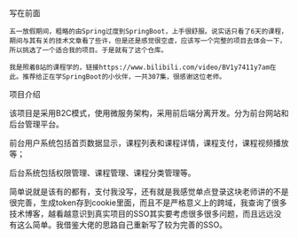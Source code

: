 写在前面

	五一放假期间，粗略的由Spring过度到SpringBoot，上手很舒服。说实话只看了6天的课程，期间与其有关的技术文章看了些许，但是还是感觉很空虚，应该写一个完整的项目去体会一下，所以挑选了一个适合我的项目。于是就有了这个仓库。

	我是照着B站的课程学的，链接https://www.bilibili.com/video/BV1y7411y7am在此。推荐给正在学SpringBoot的小伙伴，一共307集，很感谢这位老师。

项目介绍

该项目是采用B2C模式，使用微服务架构，采用前后端分离开发。分为前台网站和后台管理平台。

前台用户系统包括首页数据显示，课程列表和课程详情，课程支付，课程视频播放等；

后台系统包括权限管理、课程管理、课程分类管理等。

简单说就是该有的都有，支付我没写，还有就是我感觉单点登录这块老师讲的不是很完善，生成token存到cookie里面，而且不是严格意义上的跨域，我查询了很多技术博客，越看越意识到真实项目的SSO其实要考虑很多很多问题，而且远远没有这么简单。我借鉴大佬的思路自己重新写了较为完善的SSO。
